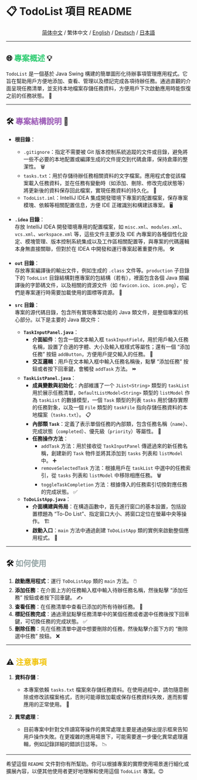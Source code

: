 # 📋 **TodoList 項目 README**

<div align="center">  

[简体中文](README_CN.md) / 繁体中文 / [English](README.md) / [Deutsch](README_DE.md) / [日本語](README_JP.md)
</div>  

---

## 🌐 <span style="color: #2ecc71;">專案概述</span> 💡

`TodoList` 是一個基於 Java Swing 構建的簡單圖形化待辦事項管理應用程式。它旨在幫助用戶方便地添加、查看、管理以及標記完成各項待辦任務。通過直觀的介面呈現任務清單，並支持本地檔案存儲任務資料，方便用戶下次啟動應用時能恢復之前的任務狀態。 📅

---

## 🛠️ <span style="color: #9b59b6;">專案結構說明</span> 📂

- **根目錄**：
    - `.gitignore`：指定不需要被 Git 版本控制系統追蹤的文件或目錄，避免將一些不必要的本地配置或編譯生成的文件提交到代碼倉庫，保持倉庫的整潔性。 🗑️
    - `tasks.txt`：用於存儲待辦任務相關資料的文字檔案。應用程式會從該檔案載入任務資料，並在任務有變動時（如添加、刪除、修改完成狀態等）將更新後的資料保存回此檔案，實現任務資料的持久化。 📄
    - `TodoList.iml`：IntelliJ IDEA 集成開發環境下專案的配置檔案，保存專案模塊、依賴等相關配置信息，方便 IDE 正確識別和構建該專案。 🖥️

- **`.idea` 目錄**：  
  存放 IntelliJ IDEA 開發環境專用的配置檔案，如 `misc.xml`、`modules.xml`、`vcs.xml`、`workspace.xml` 等，這些文件主要涉及 IDE 內專案的各種個性化設定、模塊管理、版本控制系統集成以及工作區相關配置等，與專案的代碼邏輯本身無直接關聯，但對於在 IDEA 中開發和運行專案起著重要作用。 🛠️

- **`out` 目錄**：  
  存放專案編譯後的輸出文件，例如生成的 `.class` 文件等。`production` 子目錄下的 `TodoList` 目錄結構對應專案的包結構（若有），裡面包含各個 Java 類編譯後的字節碼文件，以及相關的資源文件（如 `favicon.ico`、`icon.png`），它們是專案運行時需要加載使用的圖標等資源。 🔧

- **`src` 目錄**：  
  專案的源代碼目錄，包含所有實現專案功能的 Java 類文件，是整個專案的核心部分。以下是主要的 Java 類文件：
    - **`TaskInputPanel.java`**：
        - **介面組件**：包含一個文本輸入框 `taskInputField`，用於用戶輸入任務名稱，設置了合適的字體、大小及輸入框樣式等屬性；還有一個 “添加任務” 按鈕 `addButton`，方便用戶提交輸入的任務。 📝
        - **交互邏輯**：用戶在文本輸入框中輸入任務名稱後，點擊 “添加任務” 按鈕或者按下回車鍵，會觸發 `addTask` 方法。 ⏩
    - **`TaskListPanel.java`**：
        - **成員變數與初始化**：內部維護了一个 `JList<String>` 類型的 `taskList` 用於展示任務清單，`DefaultListModel<String>` 類型的 `listModel` 作為 `taskList` 的數據模型，一個 `Task` 類型的列表 `tasks` 用於儲存實際的任務對象，以及一個 `File` 類型的 `taskFile` 指向存儲任務資料的本地檔案（`tasks.txt`）。 📋
        - **內部類 `Task`**：定義了表示單個任務的內部類，包含任務名稱（`name`）、完成狀態（`completed`）、優先級（`priority`）等屬性。 🎯
        - **任務操作方法**：
            - `addTask` 方法：用於接收從 `TaskInputPanel` 傳遞過來的新任務名稱，創建新的 `Task` 物件並將其添加到 `tasks` 列表和 `listModel` 中。 ➕
            - `removeSelectedTask` 方法：根據用戶在 `taskList` 中選中的任務索引，從 `tasks` 列表和 `listModel` 中移除相應任務。 🗑️
            - `toggleTaskCompletion` 方法：根據傳入的任務索引切換對應任務的完成狀態。 ✅
    - **`ToDoListApp.java`**：
        - **介面構建與佈局**：在構造函數中，首先進行窗口的基本設置，包括設置標題為 “To-Do List”、指定窗口大小、將窗口定位在螢幕中央等操作。 🏗️
        - **啟動入口**：`main` 方法中通過創建 `ToDoListApp` 類的實例來啟動整個應用程式。 🚀

---

## 🛠️ <span style="color: #95a5a6;">如何使用</span>

1. **啟動應用程式**：運行 `ToDoListApp` 類的 `main` 方法。 🖱️
2. **添加任務**：在介面上方的任務輸入框中輸入待辦任務名稱，然後點擊 “添加任務” 按鈕或者按下回車鍵。 ✍️
3. **查看任務**：在任務清單中查看已添加的所有待辦任務。 👀
4. **標記任務完成**：通過滑鼠點擊任務清單中的某個任務或者選中任務後按下回車鍵，可切換任務的完成狀態。 ✅
5. **刪除任務**：先在任務清單中選中想要刪除的任務，然後點擊介面下方的 “刪除選中任務” 按鈕。 ❌

---

## ⚠️ <span style="color: #f1c40f;">注意事項</span>

1. **資料存儲**：
    - 本專案依賴 `tasks.txt` 檔案來存儲任務資料。在使用過程中，請勿隨意刪除或修改該檔案格式，否則可能導致加載或保存任務資料失敗，進而影響應用的正常使用。 💾

2. **異常處理**：
    - 目前專案中針對文件讀寫等操作的異常處理主要是通過彈出提示框來告知用戶操作失敗。在更複雜的應用場景下，可能需要進一步優化異常處理邏輯，例如記錄詳細的錯誤日誌等。 📉

---

希望這個 `README` 文件對你有所幫助。你可以根據專案的實際使用場景進行細化或擴展內容，以便其他使用者更好地理解和使用這個 `TodoList` 專案。😊
